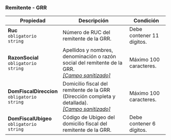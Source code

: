 ### Remitente - GRR

| Propiedad                                               | Descripción                                                                | **Condición**             |
| ------------------------------------------------------- | -------------------------------------------------------------------------- | ------------------------- |
| **Ruc**  <br>`obligatorio`  <br>`string`                | Número de RUC del remitente de la GRR.                                     | Debe contener 11 dígitos. |
| **RazonSocial**  <br>`obligatorio`  <br>`string`        | Apellidos y nombres, denominación o razón social del remitente de la GRR.  <br>[_[Campo sanitizado]_](../Paginas/CampoSanitizado.md)  | Máximo 100 caracteres.    |
| **DomFiscalDireccion**  <br>`obligatorio`  <br>`string` | Domicilio fiscal del remitente de la GRR (Dirección completa y detallada).  <br>[_[Campo sanitizado]_](../Paginas/CampoSanitizado.md) | Máximo 100 caracteres.    |
| **DomFiscalUbigeo**  <br>`obligatorio`  <br>`string`    | Código de Ubigeo del domicilio fiscal del remitente de la GRR.             | Debe contener 6 dígitos.  |